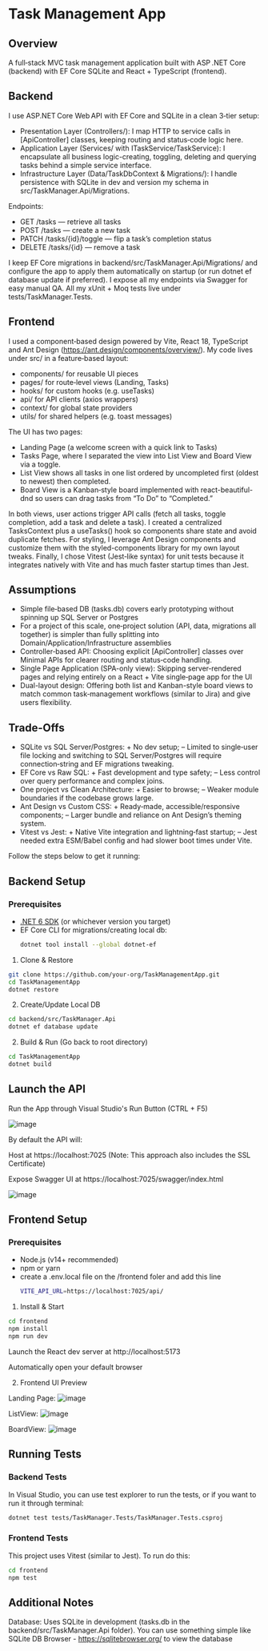 # Task Management App

## Overview
A full‑stack MVC task management application built with ASP .NET Core (backend) with EF Core SQLite and React + TypeScript (frontend).

## Backend
I use ASP.NET Core Web API with EF Core and SQLite in a clean 3‑tier setup:

- Presentation Layer (Controllers/): I map HTTP to service calls in [ApiController] classes, keeping routing and status‑code logic here.
- Application Layer (Services/ with ITaskService/TaskService): I encapsulate all business logic-creating, toggling, deleting and querying tasks behind a simple service interface.
- Infrastructure Layer (Data/TaskDbContext & Migrations/): I handle persistence with SQLite in dev and version my schema in src/TaskManager.Api/Migrations.

Endpoints:

- GET /tasks — retrieve all tasks
- POST /tasks — create a new task
- PATCH /tasks/{id}/toggle — flip a task’s completion status
- DELETE /tasks/{id} — remove a task

I keep EF Core migrations in backend/src/TaskManager.Api/Migrations/ and configure the app to apply them automatically on startup (or run dotnet ef database update if preferred). I expose all my endpoints via Swagger for easy manual QA. All my xUnit + Moq tests live under tests/TaskManager.Tests.

## Frontend
I used a component‑based design powered by Vite, React 18, TypeScript and Ant Design (https://ant.design/components/overview/). My code lives under src/ in a feature‑based layout:

- components/ for reusable UI pieces
- pages/ for route‑level views (Landing, Tasks)
- hooks/ for custom hooks (e.g. useTasks)
- api/ for API clients (axios wrappers)
- context/ for global state providers
- utils/ for shared helpers (e.g. toast messages)

The UI has two pages:
- Landing Page (a welcome screen with a quick link to Tasks)
- Tasks Page, where I separated the view into List View and Board View via a toggle.
- List View shows all tasks in one list ordered by uncompleted first (oldest to newest) then completed.
- Board View is a Kanban‑style board implemented with react-beautiful-dnd so users can drag tasks from “To Do” to “Completed.”

In both views, user actions trigger API calls (fetch all tasks, toggle completion, add a task and delete a task). I created a centralized TasksContext plus a useTasks() hook so components share state and avoid duplicate fetches. For styling, I leverage Ant Design components and customize them with the styled-components library for my own layout tweaks. Finally, I chose Vitest (Jest‑like syntax) for unit tests because it integrates natively with Vite and has much faster startup times than Jest.

## Assumptions
- Simple file‑based DB (tasks.db) covers early prototyping without spinning up SQL Server or Postgres
- For a project of this scale, one‑project solution (API, data, migrations all together) is simpler than fully splitting into Domain/Application/Infrastructure assemblies
- Controller‑based API: Choosing explicit [ApiController] classes over Minimal APIs for clearer routing and status‑code handling.
- Single Page Application (SPA-only view): Skipping server‑rendered pages and relying entirely on a React + Vite single‑page app for the UI
- Dual-layout design: Offering both list and Kanban-style board views to match common task‑management workflows (similar to Jira) and give users flexibility.

## Trade-Offs
- SQLite vs SQL Server/Postgres: + No dev setup; – Limited to single‑user file locking and switching to SQL Server/Postgres will require connection‐string and EF migrations tweaking.
- EF Core vs Raw SQL: + Fast development and type safety; – Less control over query performance and complex joins.
- One project vs Clean Architecture: + Easier to browse; – Weaker module boundaries if the codebase grows large.
- Ant Design vs Custom CSS: + Ready‑made, accessible/responsive components; – Larger bundle and reliance on Ant Design’s theming system.
- Vitest vs Jest: + Native Vite integration and lightning‑fast startup; – Jest needed extra ESM/Babel config and had slower boot times under Vite. 

Follow the steps below to get it running:

## Backend Setup

### Prerequisites

- [.NET 6 SDK](https://dotnet.microsoft.com/download) (or whichever version you target)  
- EF Core CLI for migrations/creating local db:  
  ```bash
  dotnet tool install --global dotnet-ef
  ```

1. Clone & Restore
```bash
git clone https://github.com/your-org/TaskManagementApp.git
cd TaskManagementApp
dotnet restore
```
2. Create/Update Local DB
```bash
cd backend/src/TaskManager.Api
dotnet ef database update
```
2. Build & Run (Go back to root directory)
```bash
cd TaskManagementApp
dotnet build
```

## Launch the API

Run the App through Visual Studio's Run Button (CTRL + F5)

![image](https://github.com/user-attachments/assets/63f708ec-1d8d-48d9-b3fa-c053d4f68dc0)

By default the API will:

Host at https://localhost:7025  (Note: This approach also includes the SSL Certificate)

Expose Swagger UI at https://localhost:7025/swagger/index.html

![image](https://github.com/user-attachments/assets/97d2de14-9839-4e6b-b73f-8f411f5775af)


## Frontend Setup

### Prerequisites

- Node.js (v14+ recommended)
- npm or yarn
- create a .env.local file on the /frontend foler and add this line
  ```bash
  VITE_API_URL=https://localhost:7025/api/
  ```

1. Install & Start
```bash
cd frontend
npm install
npm run dev
```
Launch the React dev server at http://localhost:5173

Automatically open your default browser

2. Frontend UI Preview


Landing Page:
![image](https://github.com/user-attachments/assets/91d71d6b-d86e-4f7d-a7e1-5116478ac7cd)



ListView:
![image](https://github.com/user-attachments/assets/54c4eb8e-0b79-4da6-9a5b-31b15c65e0f0)




BoardView:
![image](https://github.com/user-attachments/assets/fc314640-bcd9-414f-b446-397dcfcbd67a)




## Running Tests

### Backend Tests

In Visual Studio, you can use test explorer to run the tests, or if you want to run it through terminal:

```bash
dotnet test tests/TaskManager.Tests/TaskManager.Tests.csproj
```
### Frontend Tests

This project uses Vitest (similar to Jest). To run do this:

```bash
cd frontend
npm test
```

## Additional Notes
Database: Uses SQLite in development (tasks.db in the backend/src/TaskManager.Api folder). You can use something simple like SQLite DB Browser - https://sqlitebrowser.org/ to view the database
